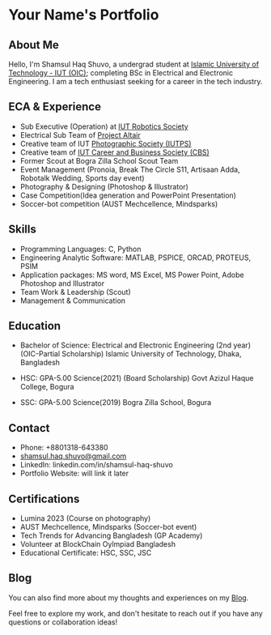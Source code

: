 # Your Name's Portfolio

## About Me

Hello, I'm Shamsul Haq Shuvo, a undergrad student at [Islamic University of Technology - IUT (OIC)](https://www.iutoic-dhaka.edu/); completing BSc in Electrical and Electronic Engineering. I am a tech enthusiast seeking for a career in the tech industry.


## ECA & Experience
- Sub Executive (Operation) at [IUT Robotics Society](https://www.facebook.com/profile.php?id=61550634090480)
- Electrical Sub Team of [Project Altair](https://www.facebook.com/profile.php?id=100091653648858)
- Creative team of IUT [Photographic Society (IUTPS)](https://www.facebook.com/IUTPS)
- Creative team of [IUT Career and Business Society (CBS)](https://www.facebook.com/iut.cbs)
- Former Scout at Bogra Zilla School Scout Team
- Event Management (Pronoia, Break The Circle S11, Artisaan 
Adda, Robotalk Wedding, Sports day event)
- Photography & Designing (Photoshop & Illustrator)
- Case Competition(Idea generation and PowerPoint
Presentation)
- Soccer-bot competition (AUST Mechcellence, Mindsparks)


## Skills

- Programming Languages: C, Python
- Engineering Analytic Software: MATLAB, PSPICE, ORCAD, 
PROTEUS, PSIM
- Application packages: MS word, 
MS Excel, MS Power Point, Adobe 
Photoshop and Illustrator
- Team Work & Leadership (Scout)
- Management & Communication

## Education

- Bachelor of Science: Electrical and Electronic Engineering (2nd year) (OIC-Partial Scholarship)
Islamic University of Technology, Dhaka, Bangladesh

- HSC: GPA-5.00 Science(2021) (Board Scholarship)
Govt Azizul Haque College, Bogura

- SSC: GPA-5.00 Science(2019)
Bogra Zilla School, Bogura

## Contact

- Phone: +8801318-643380
- shamsul.haq.shuvo@gmail.com
- LinkedIn: linkedin.com/in/shamsul-haq-shuvo
- Portfolio Website: will link it later

## Certifications

- Lumina 2023 (Course on photography)
- AUST Mechcellence, Mindsparks (Soccer-bot event)
- Tech Trends for Advancing Bangladesh (GP Academy)
- Volunteer at BlockChain Oylmpiad Bangladesh
- Educational Certificate: HSC, SSC, JSC


## Blog

You can also find more about my thoughts and experiences on my [Blog](link-to-your-blog).

Feel free to explore my work, and don't hesitate to reach out if you have any questions or collaboration ideas!
